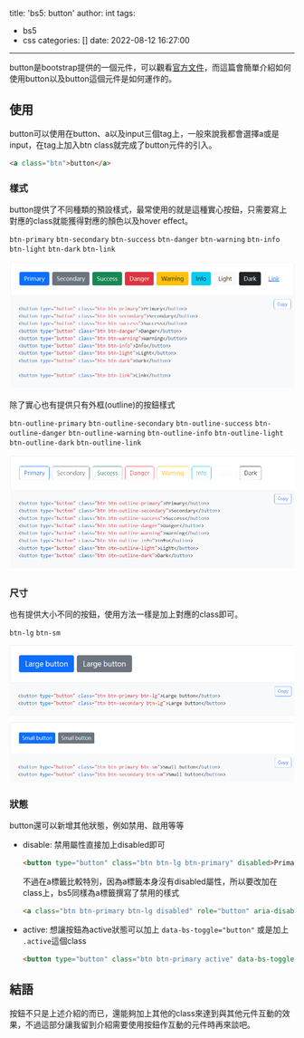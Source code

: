 title: 'bs5: button'
author: int
tags:
  - bs5
  - css
categories: []
date: 2022-08-12 16:27:00
---
button是bootstrap提供的一個元件，可以觀看[官方文件](https://bootstrap5.hexschool.com/docs/5.1/components/buttons/)，而這篇會簡單介紹如何使用button以及button這個元件是如何運作的。

## 使用

button可以使用在button、a以及input三個tag上，一般來說我都會選擇a或是input，在tag上加入btn class就完成了button元件的引入。

```html
<a class="btn">button</a>
```

### 樣式

button提供了不同種類的預設樣式，最常使用的就是這種實心按鈕，只需要寫上對應的class就能獲得對應的顏色以及hover effect。

`btn-primary` `btn-secondary` `btn-success` `btn-danger` `btn-warning` `btn-info` `btn-light` `btn-dark` `btn-link`

![](../images/pasted-103.png)

除了實心也有提供只有外框(outline)的按鈕樣式

`btn-outline-primary` `btn-outline-secondary` `btn-outline-success` `btn-outline-danger` `btn-outline-warning` `btn-outline-info` `btn-outline-light` `btn-outline-dark` `btn-outline-link`

![](../images/pasted-104.png)

### 尺寸

也有提供大小不同的按鈕，使用方法一樣是加上對應的class即可。

`btn-lg` `btn-sm`

![](../images/pasted-105.png)

### 狀態

button還可以新增其他狀態，例如禁用、啟用等等

* disable:
	禁用屬性直接加上disabled即可
    ```html
	<button type="button" class="btn btn-lg btn-primary" disabled>Primary button</button>
	```
    不過在a標籤比較特別，因為a標籤本身沒有disabled屬性，所以要改加在class上，bs5同樣為a標籤撰寫了禁用的樣式
    ```html
	<a class="btn btn-primary btn-lg disabled" role="button" aria-disabled="true">Primary link</a>
	```
* active:
 	想讓按鈕為active狀態可以加上 `data-bs-toggle="button"` 或是加上 `.active`這個class
    
    ```html
	<button type="button" class="btn btn-primary active" data-bs-toggle="button" autocomplete="off" aria-pressed="true">Active toggle button</button>
	```
    
## 結語

按鈕不只是上述介紹的而已，還能夠加上其他的class來達到與其他元件互動的效果，不過這部分讓我留到介紹需要使用按鈕作互動的元件時再來談吧。
 
 